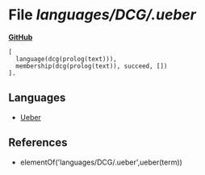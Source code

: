 # File _languages/DCG/.ueber_
**[GitHub](https://github.com/softlang/yas/blob/master/languages/DCG/.ueber)**
```
[
  language(dcg(prolog(text))),
  membership(dcg(prolog(text)), succeed, [])
].
```

## Languages
* [Ueber](../languages/Ueber.md)

## References
* elementOf('languages/DCG/.ueber',ueber(term))
